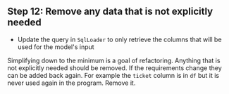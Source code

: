 
## Step 12: Remove any data that is not explicitly needed

- Update the query in `SqlLoader` to only retrieve the columns that will be used for the model's input

Simplifying down to the minimum is a goal of refactoring. Anything that is not explicitly needed should be removed. If the requirements change they can be added back again. For example the `ticket` column is in `df` but it is never used again in the program. Remove it.
